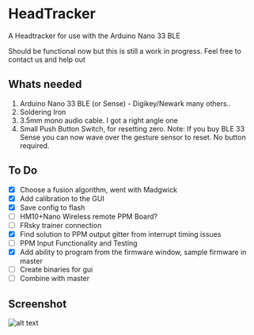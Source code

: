 # HeadTracker
A Headtracker for use with the Arduino Nano 33 BLE

Should be functional now but this is still a work in progress. Feel free to contact us and help out

## Whats needed
1) Arduino Nano 33 BLE (or Sense) - Digikey/Newark many others..
3) Soldering Iron
5) 3.5mm mono audio cable. I got a right angle one
6) Small Push Button Switch, for resetting zero. Note: If you buy BLE 33 Sense you can now wave over the gesture sensor to reset. No button required.

## To Do
- [x] Choose a fusion algorithm, went with Madgwick
- [x] Add calibration to the GUI
- [X] Save config to flash
- [ ] HM10+Nano Wireless remote PPM Board?
- [ ] FRsky trainer connection
- [X] Find solution to PPM output gitter from interrupt timing issues
- [ ] PPM Input Functionality and Testing
- [X] Add ability to program from the firmware window, sample firmware in master
- [ ] Create binaries for gui
- [ ] Combine with master

## Screenshot
![alt text](https://github.com/dlktdr/HeadTracker/raw/Nano-33-BLE/gui/src/ScreenCapture1007.png)
